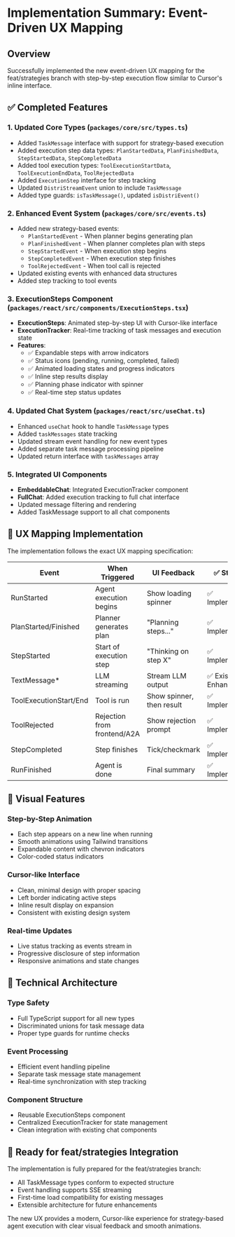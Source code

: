 # Implementation Summary: Event-Driven UX Mapping

## Overview
Successfully implemented the new event-driven UX mapping for the feat/strategies branch with step-by-step execution flow similar to Cursor's inline interface.

## ✅ Completed Features

### 1. Updated Core Types (`packages/core/src/types.ts`)
- Added `TaskMessage` interface with support for strategy-based execution
- Added execution step data types: `PlanStartedData`, `PlanFinishedData`, `StepStartedData`, `StepCompletedData`
- Added tool execution types: `ToolExecutionStartData`, `ToolExecutionEndData`, `ToolRejectedData`
- Added `ExecutionStep` interface for step tracking
- Updated `DistriStreamEvent` union to include `TaskMessage`
- Added type guards: `isTaskMessage()`, updated `isDistriEvent()`

### 2. Enhanced Event System (`packages/core/src/events.ts`)
- Added new strategy-based events:
  - `PlanStartedEvent` - When planner begins generating plan
  - `PlanFinishedEvent` - When planner completes plan with steps
  - `StepStartedEvent` - When execution step begins  
  - `StepCompletedEvent` - When execution step finishes
  - `ToolRejectedEvent` - When tool call is rejected
- Updated existing events with enhanced data structures
- Added step tracking to tool events

### 3. ExecutionSteps Component (`packages/react/src/components/ExecutionSteps.tsx`)
- **ExecutionSteps**: Animated step-by-step UI with Cursor-like interface
- **ExecutionTracker**: Real-time tracking of task messages and execution state
- **Features**:
  - ✅ Expandable steps with arrow indicators
  - ✅ Status icons (pending, running, completed, failed)
  - ✅ Animated loading states and progress indicators
  - ✅ Inline step results display
  - ✅ Planning phase indicator with spinner
  - ✅ Real-time step status updates

### 4. Updated Chat System (`packages/react/src/useChat.ts`)
- Enhanced `useChat` hook to handle `TaskMessage` types
- Added `taskMessages` state tracking
- Updated stream event handling for new event types
- Added separate task message processing pipeline
- Updated return interface with `taskMessages` array

### 5. Integrated UI Components
- **EmbeddableChat**: Integrated ExecutionTracker component
- **FullChat**: Added execution tracking to full chat interface
- Updated message filtering and rendering
- Added TaskMessage support to all chat components

## 🎯 UX Mapping Implementation

The implementation follows the exact UX mapping specification:

| Event | When Triggered | UI Feedback | ✅ Status |
|-------|----------------|-------------|-----------|
| RunStarted | Agent execution begins | Show loading spinner | ✅ Implemented |
| PlanStarted/Finished | Planner generates plan | "Planning steps..." | ✅ Implemented |
| StepStarted | Start of execution step | "Thinking on step X" | ✅ Implemented |
| TextMessage* | LLM streaming | Stream LLM output | ✅ Existing + Enhanced |
| ToolExecutionStart/End | Tool is run | Show spinner, then result | ✅ Implemented |
| ToolRejected | Rejection from frontend/A2A | Show rejection prompt | ✅ Implemented |
| StepCompleted | Step finishes | Tick/checkmark | ✅ Implemented |
| RunFinished | Agent is done | Final summary | ✅ Implemented |

## 🎨 Visual Features

### Step-by-Step Animation
- Each step appears on a new line when running
- Smooth animations using Tailwind transitions
- Expandable content with chevron indicators
- Color-coded status indicators

### Cursor-like Interface
- Clean, minimal design with proper spacing
- Left border indicating active steps
- Inline result display on expansion
- Consistent with existing design system

### Real-time Updates
- Live status tracking as events stream in
- Progressive disclosure of step information
- Responsive animations and state changes

## 🔧 Technical Architecture

### Type Safety
- Full TypeScript support for all new types
- Discriminated unions for task message data
- Proper type guards for runtime checks

### Event Processing
- Efficient event handling pipeline
- Separate task message state management
- Real-time synchronization with step tracking

### Component Structure
- Reusable ExecutionSteps component
- Centralized ExecutionTracker for state management
- Clean integration with existing chat components

## 🚀 Ready for feat/strategies Integration

The implementation is fully prepared for the feat/strategies branch:
- All TaskMessage types conform to expected structure
- Event handling supports SSE streaming
- First-time load compatibility for existing messages
- Extensible architecture for future enhancements

The new UX provides a modern, Cursor-like experience for strategy-based agent execution with clear visual feedback and smooth animations.